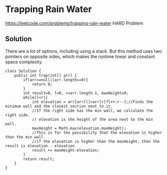 # Trapping Rain Water
https://leetcode.com/problems/trapping-rain-water
HARD Problem

## Solution
There are a lot of options, including using a stack. But this method uses two pointers on opposite sides, which makes the runtime
linear and constant space complexity.


```
class Solution {
    public int trap(int[] arr) {
        if(arr==null||arr.length==0){
            return 0;
        }
        int result=0, l=0, r=arr.length-1, maxHeight=0;
        while(l<r){
            int elevation = arr[arr[l]<arr[r]?l++:r--];//Finds the minimum wall and the closest section next to it.
            //If the right side has the min wall, we calculate the right side.
            // elevation is the height of the area next to the min wall.
            maxHeight = Math.max(elevation,maxHeight);
            //This is for the possibility that the elevation is higher than the min wall
            //if the elevation is higher than the maxHeight, then the result is elevation - elevation
            result += maxHeight-elevation;
        }
        return result;
    }
}
```
